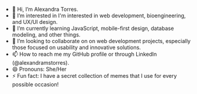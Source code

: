 - 👋 Hi, I’m Alexandra Torres.
- 👀 I’m interested in  I'm interested in web development, bioengineering, and UX/UI design.
- 🌱 I’m currently learning  JavaScript, mobile-first design, database modeling, and other things.
- 💞️ I’m looking to collaborate on on web development projects, especially those focused on usability and innovative solutions.
- 📫 How to reach me my GitHub profile or through LinkedIn (@alexandramstorres).
- 😄 Pronouns: She/Her
- ⚡ Fun fact:  I have a secret collection of memes that I use for every possible occasion!
<!---
alexandramst/alexandramst is a ✨ special ✨ repository because its `README.md` (this file) appears on your GitHub profile.
You can click the Preview link to take a look at your changes.
--->
